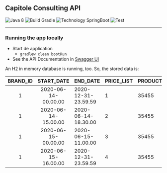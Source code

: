 ## Capitole Consulting API

![Java 8](https://img.shields.io/badge/Java-8-orange.svg)
![Build Gradle](https://img.shields.io/badge/Build-Gradle-blue.svg)
![Technology SpringBoot](https://img.shields.io/badge/Technology-SpringBoot-green.svg)
![Test](https://img.shields.io/badge/Test-JUnit5-white.svg)

***
### Running the app locally

- Start de application
  -  `gradlew clean bootRun`
- See the API Documentation in [Swagger UI](http://localhost:8080/swagger-ui/)

An H2 in memory database is running, too.
So, the stored data is:

| BRAND_ID | START_DATE | END_DATE | PRICE_LIST | PRODUCT_ID | PRIORITY  | PRICE | CURR |
| :---: | :---: | --- | --- | --- | --- | --- | --- |
|1|2020-06-14-00.00.00| 2020-12-31-23.59.59 | 1 | 35455 | 0 | 35.50 | EUR |
|1|2020-06-14-15.00.00| 2020-06-14-18.30.00 | 2 | 35455 | 0 | 25.45 | EUR |
|1|2020-06-15-00.00.00| 2020-06-15-11.00.00 | 3 | 35455 | 0 | 30.50 | EUR |
|1|2020-06-15-16.00.00| 2020-12-31-23.59.59 | 4 | 35455 | 0 | 38.95 | EUR |
